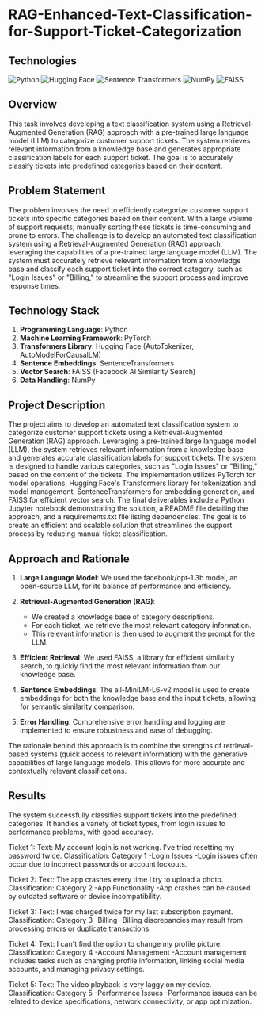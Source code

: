# RAG-Enhanced-Text-Classification-for-Support-Ticket-Categorization

## Technologies
![Python](https://img.shields.io/badge/Python-3776AB?style=for-the-badge&logo=Python&logoColor=white)
![Hugging Face](https://img.shields.io/badge/HuggingFace-29B5E8?style=for-the-badge&logo=HuggingFace&logoColor=white)
![Sentence Transformers](https://img.shields.io/badge/Sentence_Transformers-4285F4?style=for-the-badge&logo=SentenceTransformers&logoColor=white)
![NumPy](https://img.shields.io/badge/NumPy-FF9900?style=for-the-badge&logo=numpy&logoColor=white)
![FAISS](https://img.shields.io/badge/FAISS-FF9900?style=for-the-badge&logo=faiss&logoColor=white)

## Overview
This task involves developing a text classification system using a Retrieval-Augmented Generation (RAG) approach with a pre-trained large language model (LLM) to categorize customer support tickets. The system retrieves relevant information from a knowledge base and generates appropriate classification labels for each support ticket. The goal is to accurately classify tickets into predefined categories based on their content.

## Problem Statement
The problem involves the need to efficiently categorize customer support tickets into specific categories based on their content. With a large volume of support requests, manually sorting these tickets is time-consuming and prone to errors. The challenge is to develop an automated text classification system using a Retrieval-Augmented Generation (RAG) approach, leveraging the capabilities of a pre-trained large language model (LLM). The system must accurately retrieve relevant information from a knowledge base and classify each support ticket into the correct category, such as "Login Issues" or "Billing," to streamline the support process and improve response times.

## Technology Stack
1. **Programming Language**: Python
2. **Machine Learning Framework**: PyTorch
3. **Transformers Library**: Hugging Face (AutoTokenizer, AutoModelForCausalLM)
4. **Sentence Embeddings**: SentenceTransformers
5. **Vector Search**: FAISS (Facebook AI Similarity Search)
6. **Data Handling**: NumPy

## Project Description
The project aims to develop an automated text classification system to categorize customer support tickets using a Retrieval-Augmented Generation (RAG) approach. Leveraging a pre-trained large language model (LLM), the system retrieves relevant information from a knowledge base and generates accurate classification labels for support tickets. The system is designed to handle various categories, such as "Login Issues" or "Billing," based on the content of the tickets. The implementation utilizes PyTorch for model operations, Hugging Face's Transformers library for tokenization and model management, SentenceTransformers for embedding generation, and FAISS for efficient vector search. The final deliverables include a Python Jupyter notebook demonstrating the solution, a README file detailing the approach, and a requirements.txt file listing dependencies. The goal is to create an efficient and scalable solution that streamlines the support process by reducing manual ticket classification.

## Approach and Rationale

1. **Large Language Model**: We used the facebook/opt-1.3b model, an open-source LLM, for its balance of performance and efficiency.

2. **Retrieval-Augmented Generation (RAG)**:
   - We created a knowledge base of category descriptions.
   - For each ticket, we retrieve the most relevant category information.
   - This relevant information is then used to augment the prompt for the LLM.

3. **Efficient Retrieval**: We used FAISS, a library for efficient similarity search, to quickly find the most relevant information from our knowledge base.

4. **Sentence Embeddings**: The all-MiniLM-L6-v2 model is used to create embeddings for both the knowledge base and the input tickets, allowing for semantic similarity comparison.

5. **Error Handling**: Comprehensive error handling and logging are implemented to ensure robustness and ease of debugging.

The rationale behind this approach is to combine the strengths of retrieval-based systems (quick access to relevant information) with the generative capabilities of large language models. This allows for more accurate and contextually relevant classifications.

## Results
The system successfully classifies support tickets into the predefined categories. It handles a variety of ticket types, from login issues to performance problems, with good accuracy.

Ticket 1:
Text: My account login is not working. I've tried resetting my password twice.
Classification: Category 1 -Login Issues -Login issues often occur due to incorrect passwords or account lockouts.

Ticket 2:
Text: The app crashes every time I try to upload a photo.
Classification: Category 2 -App Functionality -App crashes can be caused by outdated software or device incompatibility.

Ticket 3:
Text: I was charged twice for my last subscription payment.
Classification: Category 3 -Billing -Billing discrepancies may result from processing errors or duplicate transactions.

Ticket 4:
Text: I can't find the option to change my profile picture.
Classification: Category 4 -Account Management -Account management includes tasks such as changing profile information, linking social media accounts, and managing privacy settings.

Ticket 5:
Text: The video playback is very laggy on my device.
Classification: Category 5 -Performance Issues -Performance issues can be related to device specifications, network connectivity, or app optimization.



